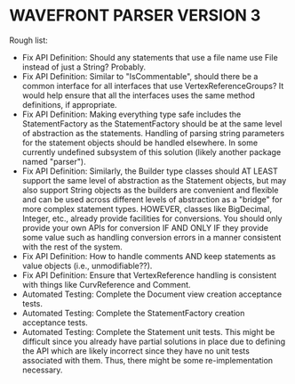 # WAVEFRONT PARSER VERSION 3


Rough list:
 * Fix API Definition: Should any statements that use a file name use File instead of just a String?  Probably.
 * Fix API Definition: Similar to "IsCommentable", should there be a common interface for all interfaces that use
   VertexReferenceGroups?  It would help ensure that all the interfaces uses the same method definitions, if appropriate.
 * Fix API Definition: Making everything type safe includes the StatementFactory as the StatementFactory should be at the
   same level of abstraction as the statements.  Handling of parsing string parameters for the statement objects should be
   handled elsewhere.  In some currently undefined subsystem of this solution (likely another package named "parser").
 * Fix API Definition: Similarly, the Builder type classes should AT LEAST support the same level of abstraction as the
   Statement objects, but may also support String objects as the builders are convenient and flexible and can be used
   across different levels of abstraction as a "bridge" for more complex statement types.  HOWEVER, classes like
   BigDecimal, Integer, etc., already provide facilities for conversions.  You should only provide your own APIs for
   conversion IF AND ONLY IF they provide some value such as handling conversion errors in a manner consistent with
   the rest of the system.
 * Fix API Definition: How to handle comments AND keep statements as value objects (i.e., unmodifiable??).
 * Fix API Definition: Ensure that VertexReference handling is consistent with things like CurvReference and Comment.
 * Automated Testing: Complete the Document view creation acceptance tests.
 * Automated Testing: Complete the StatementFactory creation acceptance tests.
 * Automated Testing: Complete the Statement unit tests.  This might be difficult since you already have partial
   solutions in place due to defining the API which are likely incorrect since they have no unit tests associated
   with them.  Thus, there might be some re-implementation necessary.


